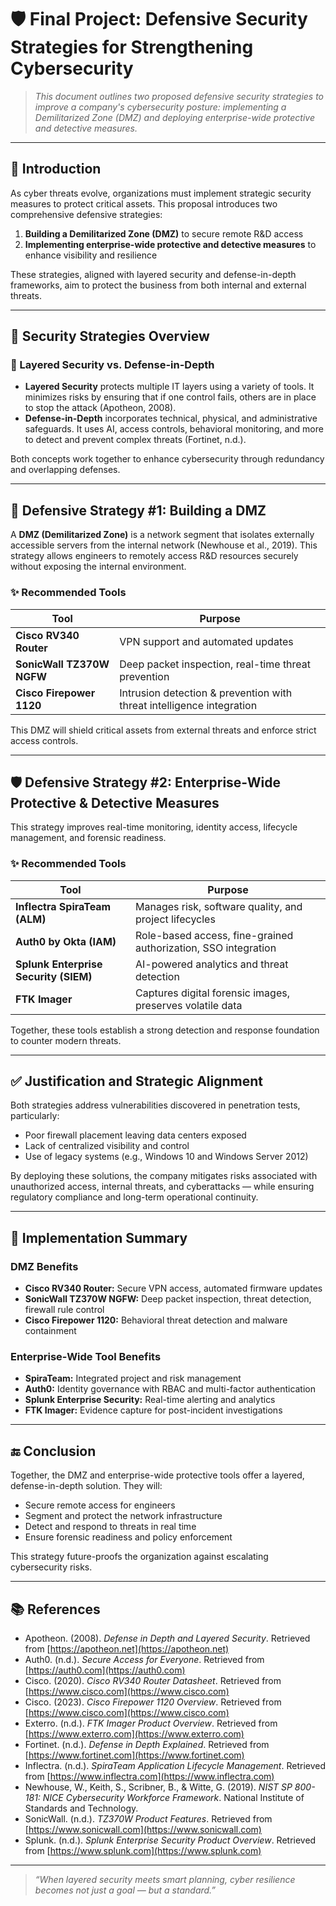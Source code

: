 # 🛡️ Final Project: Defensive Security Strategies for Strengthening Cybersecurity

> _This document outlines two proposed defensive security strategies to improve a company's cybersecurity posture: implementing a Demilitarized Zone (DMZ) and deploying enterprise-wide protective and detective measures._

---

## 📘 Introduction

As cyber threats evolve, organizations must implement strategic security measures to protect critical assets. This proposal introduces two comprehensive defensive strategies:

1. **Building a Demilitarized Zone (DMZ)** to secure remote R&D access  
2. **Implementing enterprise-wide protective and detective measures** to enhance visibility and resilience

These strategies, aligned with layered security and defense-in-depth frameworks, aim to protect the business from both internal and external threats.

---

## 🧱 Security Strategies Overview

### 🔐 Layered Security vs. Defense-in-Depth

- **Layered Security** protects multiple IT layers using a variety of tools. It minimizes risks by ensuring that if one control fails, others are in place to stop the attack (Apotheon, 2008).
- **Defense-in-Depth** incorporates technical, physical, and administrative safeguards. It uses AI, access controls, behavioral monitoring, and more to detect and prevent complex threats (Fortinet, n.d.).

Both concepts work together to enhance cybersecurity through redundancy and overlapping defenses.

---

## 🔧 Defensive Strategy #1: Building a DMZ

A **DMZ (Demilitarized Zone)** is a network segment that isolates externally accessible servers from the internal network (Newhouse et al., 2019). This strategy allows engineers to remotely access R&D resources securely without exposing the internal environment.

### ✨ Recommended Tools

| Tool                     | Purpose                                                                 |
|--------------------------|-------------------------------------------------------------------------|
| **Cisco RV340 Router**   | VPN support and automated updates                                       |
| **SonicWall TZ370W NGFW**| Deep packet inspection, real-time threat prevention                     |
| **Cisco Firepower 1120** | Intrusion detection & prevention with threat intelligence integration   |

This DMZ will shield critical assets from external threats and enforce strict access controls.

---

## 🛡️ Defensive Strategy #2: Enterprise-Wide Protective & Detective Measures

This strategy improves real-time monitoring, identity access, lifecycle management, and forensic readiness.

### ✨ Recommended Tools

| Tool                        | Purpose                                                                 |
|-----------------------------|-------------------------------------------------------------------------|
| **Inflectra SpiraTeam (ALM)** | Manages risk, software quality, and project lifecycles                 |
| **Auth0 by Okta (IAM)**     | Role-based access, fine-grained authorization, SSO integration          |
| **Splunk Enterprise Security (SIEM)** | AI-powered analytics and threat detection                    |
| **FTK Imager**              | Captures digital forensic images, preserves volatile data               |

Together, these tools establish a strong detection and response foundation to counter modern threats.

---

## ✅ Justification and Strategic Alignment

Both strategies address vulnerabilities discovered in penetration tests, particularly:

- Poor firewall placement leaving data centers exposed
- Lack of centralized visibility and control
- Use of legacy systems (e.g., Windows 10 and Windows Server 2012)

By deploying these solutions, the company mitigates risks associated with unauthorized access, internal threats, and cyberattacks — while ensuring regulatory compliance and long-term operational continuity.

---

## 🧩 Implementation Summary

### DMZ Benefits

- **Cisco RV340 Router:** Secure VPN access, automated firmware updates  
- **SonicWall TZ370W NGFW:** Deep packet inspection, threat detection, firewall rule control  
- **Cisco Firepower 1120:** Behavioral threat detection and malware containment

### Enterprise-Wide Tool Benefits

- **SpiraTeam:** Integrated project and risk management  
- **Auth0:** Identity governance with RBAC and multi-factor authentication  
- **Splunk Enterprise Security:** Real-time alerting and analytics  
- **FTK Imager:** Evidence capture for post-incident investigations

---

## 🔚 Conclusion

Together, the DMZ and enterprise-wide protective tools offer a layered, defense-in-depth solution. They will:

- Secure remote access for engineers  
- Segment and protect the network infrastructure  
- Detect and respond to threats in real time  
- Ensure forensic readiness and policy enforcement

This strategy future-proofs the organization against escalating cybersecurity risks.

---

## 📚 References

- Apotheon. (2008). *Defense in Depth and Layered Security*. Retrieved from [https://apotheon.net](https://apotheon.net)
- Auth0. (n.d.). *Secure Access for Everyone*. Retrieved from [https://auth0.com](https://auth0.com)
- Cisco. (2020). *Cisco RV340 Router Datasheet*. Retrieved from [https://www.cisco.com](https://www.cisco.com)
- Cisco. (2023). *Cisco Firepower 1120 Overview*. Retrieved from [https://www.cisco.com](https://www.cisco.com)
- Exterro. (n.d.). *FTK Imager Product Overview*. Retrieved from [https://www.exterro.com](https://www.exterro.com)
- Fortinet. (n.d.). *Defense in Depth Explained*. Retrieved from [https://www.fortinet.com](https://www.fortinet.com)
- Inflectra. (n.d.). *SpiraTeam Application Lifecycle Management*. Retrieved from [https://www.inflectra.com](https://www.inflectra.com)
- Newhouse, W., Keith, S., Scribner, B., & Witte, G. (2019). *NIST SP 800-181: NICE Cybersecurity Workforce Framework*. National Institute of Standards and Technology.
- SonicWall. (n.d.). *TZ370W Product Features*. Retrieved from [https://www.sonicwall.com](https://www.sonicwall.com)
- Splunk. (n.d.). *Splunk Enterprise Security Product Overview*. Retrieved from [https://www.splunk.com](https://www.splunk.com)

---

> _“When layered security meets smart planning, cyber resilience becomes not just a goal — but a standard.”_
